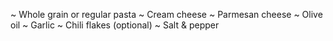 ~ Whole grain or regular pasta
~ Cream cheese
~ Parmesan cheese
~ Olive oil
~ Garlic
~ Chili flakes (optional)
~ Salt & pepper